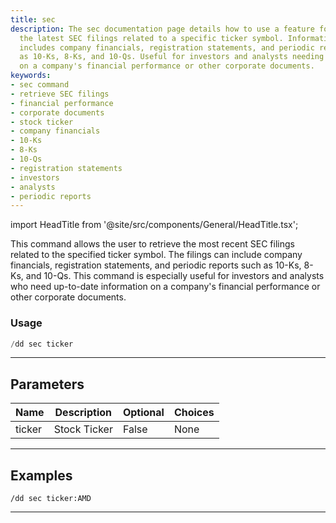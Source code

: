 ```yaml
---
title: sec
description: The sec documentation page details how to use a feature for retrieving
  the latest SEC filings related to a specific ticker symbol. Information available
  includes company financials, registration statements, and periodic reports such
  as 10-Ks, 8-Ks, and 10-Qs. Useful for investors and analysts needing current data
  on a company's financial performance or other corporate documents.
keywords:
- sec command
- retrieve SEC filings
- financial performance
- corporate documents
- stock ticker
- company financials
- 10-Ks
- 8-Ks
- 10-Qs
- registration statements
- investors
- analysts
- periodic reports
---
```


import HeadTitle from '@site/src/components/General/HeadTitle.tsx';

<HeadTitle title="duedilligence: sec - Discord Reference | OpenBB Bot Docs" />

This command allows the user to retrieve the most recent SEC filings related to the specified ticker symbol. The filings can include company financials, registration statements, and periodic reports such as 10-Ks, 8-Ks, and 10-Qs. This command is especially useful for investors and analysts who need up-to-date information on a company's financial performance or other corporate documents.

### Usage

```python wordwrap
/dd sec ticker
```

---

## Parameters

| Name | Description | Optional | Choices |
| ---- | ----------- | -------- | ------- |
| ticker | Stock Ticker | False | None |


---

## Examples

```
/dd sec ticker:AMD
```
---
